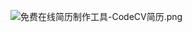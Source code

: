 ![免费在线简历制作工具-CodeCV简历.png](http://imgtu.oss-cn-beijing.aliyuncs.com/png/2025_06_24/83c288ca06064169b49910da2adde2d5.png)